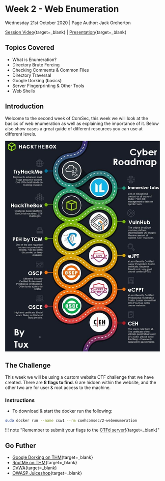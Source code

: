 # Week 2 - Web Enumeration
Wednesday 21st October 2020 | Page Author: Jack Orcherton

[Session Video](https://www.twitch.tv/videos/779063041){target=_blank} | [Presentation](webEnumeration.pdf){target=_blank}

## Topics Covered
- What is Enumeration?
- Directory Brute Forcing
- Checking Comments & Common Files
- Directory Traversal
- Google Dorking (basics)
- Server Fingerprinting & Other Tools
- Web Shells

## Introduction
Welcome to the second week of ComSec, this week we will look at the basics of web enumeration as well as explaining the importance of it. Below also show cases a great guide of different resources you can use at different levels.

![Cyber Security Learning Roadmap](img/roadmap.png)

## The Challenge
This week we will be using a custom website CTF challenge that we have created. There are **8 flags to find**. 6 are hidden within the website, and the other two are for user & root access to the machine.
### Instructions
- To download & start the docker run the following:
```bash
sudo docker run --name csw1 --rm cuehcomsec/2-webenumeration
```

!!! note "Remember to submit your flags to the [CTFd server!](https://cueh-comsec.ctfd.io/){target=_blank}"

## Go Futher
- [Google Dorking on THM](https://tryhackme.com/room/googledorking){target=_blank}
- [RootMe on THM](https://tryhackme.com/room/rrootme){target=_blank}
- [DVWA](http://www.dvwa.co.uk/){target=_blank}
- [OWASP Juiceshop](https://owasp.org/www-project-juice-shop/){target=_blank}